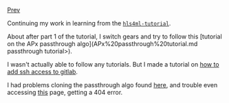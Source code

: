 [Prev](/FPGA_deployment/Fri_Apr_7_2023)

Continuing my work in learning from the [`hls4ml-tutorial`](/knowledge_base/hls4ml).

About after part 1 of the tutorial, I switch gears and try to follow this [tutorial on the APx passthrough algo](APx%20passthrough%20tutorial.md passthrough tutorial>).

I wasn't actually able to follow any tutorials. But I made a tutorial on [how to add ssh access to gitlab](/knowledge_base/Adding_ssh_key_for_secure_access_to_gitlab).

I had problems cloning the passthrough algo found [here](https://gitlab.cern.ch/GTT/APx/-/tree/pass_through_360), and trouble even accessing [this](https://gitlab.cern.ch/cms-cactus/phase2/firmware/correlator-layer2/-/tree/APxFWSv2/met/apx) page, getting a 404 error.